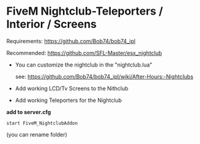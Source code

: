 # FiveM Nightclub-Teleporters / Interior / Screens

Requirements:
https://github.com/Bob74/bob74_ipl

Recommended:
https://github.com/SFL-Master/esx_nightclub

- You can customize the nightclub in the "nightclub.lua" 

    see: https://github.com/Bob74/bob74_ipl/wiki/After-Hours:-Nightclubs

- Add working LCD/Tv Screens to the Nithclub 
- Add working Teleporters for the Nightclub

**add to server.cfg**
```
start FiveM_NightclubAddon
```
(you can rename folder)
